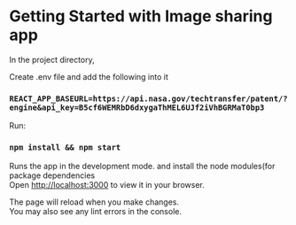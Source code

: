 # Getting Started with Image sharing app

In the project directory,

Create .env file and add the following into it

### `REACT_APP_BASEURL=https://api.nasa.gov/techtransfer/patent/?engine&api_key=B5cf6WEMRbD6dxygaThMEL6UJf2iVhBGRMaT0bp3`

Run:

### `npm install && npm start`


Runs the app in the development mode. and install the node modules(for package dependencies\
Open [http://localhost:3000](http://localhost:3000) to view it in your browser.

The page will reload when you make changes.\
You may also see any lint errors in the console.
